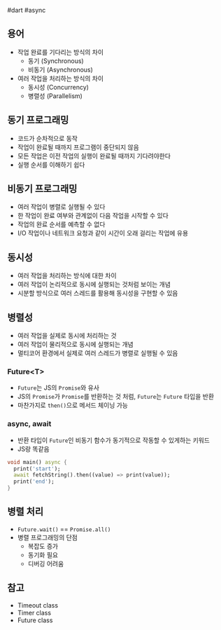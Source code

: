 #dart #async

## 용어
- 작업 완료를 기다리는 방식의 차이
	- 동기 (Synchronous)
	- 비동기 (Asynchronous)
- 여러 작업을 처리하는 방식의 차이
	- 동시성 (Concurrency)
	- 병렬성 (Parallelism)

## 동기 프로그래밍
- 코드가 순차적으로 동작
- 작업이 완료될 때까지 프로그램이 중단되지 않음
- 모든 작업은 이전 작업의 실행이 완료될 때까지 기다려야한다
- 실행 순서를 이해하기 쉽다

## 비동기 프로그래밍
- 여러 작업이 병렬로 실행될 수 있다
- 한 작업이 완료 여부와 관계없이 다음 작업을 시작할 수 있다
- 작업의 완료 순서를 예측할 수 없다
- I/O 작업이나 네트워크 요청과 같이 시간이 오래 걸리는 작업에 유용

## 동시성
- 여러 작업을 처리하는 방식에 대한 차이
- 여러 작업이 논리적으로 동시에 실행되는 것처럼 보이는 개념
- 시분할 방식으로 여러 스레드를 활용해 동시성을 구현할 수 있음

## 병렬성
- 여러 작업을 실제로 동시에 처리하는 것
- 여러 작업이 물리적으로 동시에 실행되는 개념
- 멀티코어 환경에서 실제로 여러 스레드가 병렬로 실행될 수 있음

### Future\<T>
- `Future`는 JS의 `Promise`와 유사
- JS의 `Promise`가 `Promise`를 반환하는 것 처럼, `Future`는 `Future` 타입을 반환
- 마찬가지로 `then()`으로 메서드 체이닝 가능

### async, await
- 반환 타입이 `Future`인 비동기 함수가 동기적으로 작동할 수 있게하는 키워드
- JS랑 똑같음

```dart
void main() async {
  print('start');
  await fetchString().then((value) => print(value));
  print('end');
}
```

## 병렬 처리
- `Future.wait()` == `Promise.all()`
- 병렬 프로그래밍의 단점
	- 복잡도 증가
	- 동기화 필요
	- 디버깅 어려움

## 참고 
- Timeout class
- Timer class
- Future class
